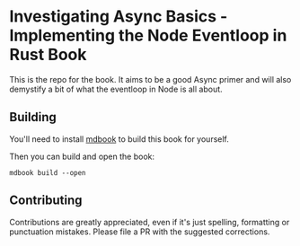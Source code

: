 # Investigating Async Basics - Implementing the Node Eventloop in Rust Book

This is the repo for the book. It aims to be a good Async primer and will also demystify a bit of what the eventloop in Node is all about.

## Building
You'll need to install [mdbook](https://github.com/rust-lang-nursery/mdBook) to build this book for yourself. 

Then you can build and open the book:
``` 
mdbook build --open
```

## Contributing
Contributions are greatly appreciated, even if it's just spelling, formatting or punctuation mistakes. Please file a PR with the suggested corrections.